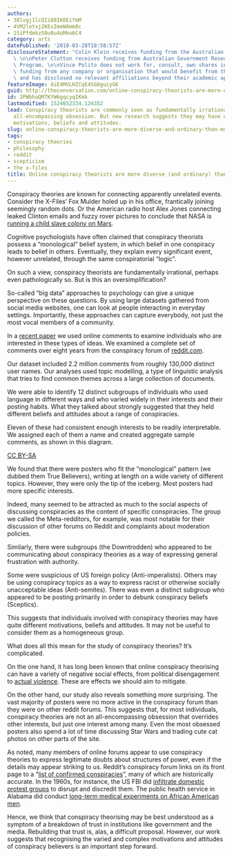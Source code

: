 ```yaml
---
authors:
- 38lvgj1lcQIi88IK0EiYmM
- 4VM2letxj2KEsImeWAmm8c
- 1SiPfdmkzS0u0u4oMko6C4
category: arts
datePublished: '2018-03-28T18:58:57Z'
disclosureStatement: "Colin Klein receives funding from the Australian Research Council.\
  \ \n\nPeter Clutton receives funding from Australian Government Research Training\
  \ Program. \n\nVince Polito does not work for, consult, own shares in or receive\
  \ funding from any company or organisation that would benefit from this article,\
  \ and has disclosed no relevant affiliations beyond their academic appointment."
featureImage: 4iE4MVLHZCqE4SG8guiyGK
guid: http://theconversation.com/online-conspiracy-theorists-are-more-diverse-and-ordinary-than-most-assume-92022
id: 2PWbhaQMTKYW6gqcyqIKmk
lastmodified: 1524652334.124352
lead: Conspiracy theorists are commonly seen as fundamentally irrational, with an
  all-encompassing obsession. But new research suggests they may have quite different
  motivations, beliefs and attitudes.
slug: online-conspiracy-theorists-are-more-diverse-and-ordinary-than-most-assume
tags:
- conspiracy theories
- philosophy
- reddit
- scepticism
- the x-files
title: Online conspiracy theorists are more diverse (and ordinary) than most assume
---
```

Conspiracy theories are known for connecting apparently unrelated events. Consider the X-Files’ Fox Mulder holed up in his office, frantically joining seemingly random dots. Or the American radio host Alex Jones connecting leaked Clinton emails and fuzzy rover pictures to conclude that NASA is [running a child slave colony on Mars](https://www.thedailybeast.com/nasa-denies-that-its-running-a-child-slave-colony-on-mars). 

Cognitive psychologists have often claimed that conspiracy theorists possess a “monological” belief system, in which belief in one conspiracy leads to belief in others. Eventually, they explain every significant event, however unrelated, through the same conspiratorial “logic”. 

On such a view, conspiracy theorists are fundamentally irrational, perhaps even pathologically so. But is this an oversimplification?

So-called “big data” approaches to psychology can give a unique perspective on these questions. By using large datasets gathered from social media websites, one can look at people interacting in everyday settings. Importantly, these approaches can capture everybody, not just the most vocal members of a community. 

In a [recent paper](https://www.frontiersin.org/articles/10.3389/fpsyg.2018.00189/full) we used online comments to examine individuals who are interested in these types of ideas. We examined a complete set of comments over eight years from the conspiracy forum of [reddit.com](http://www.reddit.com/r/conspiracy).

Our dataset included 2.2 million comments from roughly 130,000 distinct user names. Our analyses used topic modelling, a type of linguistic analysis that tries to find common themes across a large collection of documents. 

We were able to identify 12 distinct subgroups of individuals who used language in different ways and who varied widely in their interests and their posting habits. What they talked about strongly suggested that they held different beliefs and attitudes about a range of conspiracies. 

Eleven of these had consistent enough interests to be readily interpretable. We assigned each of them a name and created aggregate sample comments, as shown in this diagram.

[](https://images.theconversation.com/files/212331/original/file-20180327-109175-1gu9oyw.png?ixlib=rb-1.1.0&q=45&auto=format&w=1000&fit=clip) [CC BY-SA](http://creativecommons.org/licenses/by-sa/4.0/)

We found that there were posters who fit the “monological” pattern (we dubbed them True Believers), writing at length on a wide variety of different topics. However, they were only the tip of the iceberg. Most posters had more specific interests. 

Indeed, many seemed to be attracted as much to the social aspects of discussing conspiracies as the content of specific conspiracies. The group we called the Meta-redditors, for example, was most notable for their discussion of other forums on Reddit and complaints about moderation policies. 

Similarly, there were subgroups (the Downtrodden) who appeared to be communicating about conspiracy theories as a way of expressing general frustration with authority. 

Some were suspicious of US foreign policy (Anti-imperalists). Others may be using conspiracy topics as a way to express racist or otherwise socially unacceptable ideas (Anti-semites). There was even a distinct subgroup who appeared to be posting primarily in order to debunk conspiracy beliefs (Sceptics). 

This suggests that individuals involved with conspiracy theories may have quite different motivations, beliefs and attitudes. It may not be useful to consider them as a homogeneous group.

What does all this mean for the study of conspiracy theories? It’s complicated. 

On the one hand, it has long been known that online conspiracy theorising can have a variety of negative social effects, from political disengagement to [actual violence](https://en.wikipedia.org/wiki/Pizzagate_conspiracy_theory). These are effects we should aim to mitigate. 

On the other hand, our study also reveals something more surprising. The vast majority of posters were no more active in the conspiracy forum than they were on other reddit forums. This suggests that, for most individuals, conspiracy theories are not an all-encompassing obsession that overrides other interests, but just one interest among many. Even the most obsessed posters also spend a lot of time discussing Star Wars and trading cute cat photos on other parts of the site.

As noted, many members of online forums appear to use conspiracy theories to express legitimate doubts about structures of power, even if the details may appear striking to us. Reddit’s conspiracy forum links on its front page to a “[list of confirmed conspiracies](https://www.reddit.com/r/conspiracy/wiki/locc)”, many of which are historically accurate. In the 1960s, for instance, the US FBI did [infiltrate domestic protest groups](https://vault.fbi.gov/cointel-pro) to disrupt and discredit them. The public health service in Alabama did conduct [long-term medical experiments on African American men](https://www.cdc.gov/tuskegee/timeline.htm). 

Hence, we think that conspiracy theorising may be best understood as a symptom of a breakdown of trust in institutions like government and the media. Rebuilding that trust is, alas, a difficult proposal. However, our work suggests that recognising the varied and complex motivations and attitudes of conspiracy believers is an important step forward.